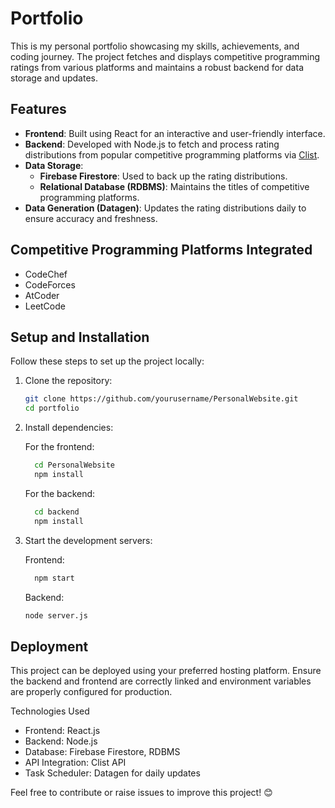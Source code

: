 # Portfolio

This is my personal portfolio showcasing my skills, achievements, and coding journey. The project fetches and displays competitive programming ratings from various platforms and maintains a robust backend for data storage and updates.

## Features

- **Frontend**: Built using React for an interactive and user-friendly interface.
- **Backend**: Developed with Node.js to fetch and process rating distributions from popular competitive programming platforms via [Clist](https://clist.by/).
- **Data Storage**:
  - **Firebase Firestore**: Used to back up the rating distributions.
  - **Relational Database (RDBMS)**: Maintains the titles of competitive programming platforms.
- **Data Generation (Datagen)**: Updates the rating distributions daily to ensure accuracy and freshness.

## Competitive Programming Platforms Integrated

- CodeChef
- CodeForces
- AtCoder
- LeetCode

## Setup and Installation

Follow these steps to set up the project locally:

1. Clone the repository:
   ```bash
   git clone https://github.com/yourusername/PersonalWebsite.git
   cd portfolio
   ```
2. Install dependencies:

    For the frontend:
    ```bash
      cd PersonalWebsite
      npm install
    ```

    For the backend:
    ```bash
      cd backend
      npm install
    ```

3. Start the development servers:
    
    Frontend:
    ```bash
      npm start
    ```

    Backend:
    ```bash
    node server.js
    ```

## Deployment
This project can be deployed using your preferred hosting platform. Ensure the backend and frontend are correctly linked and environment variables are properly configured for production.

Technologies Used
  - Frontend: React.js
  - Backend: Node.js
  - Database: Firebase Firestore, RDBMS
  - API Integration: Clist API
  - Task Scheduler: Datagen for daily updates

Feel free to contribute or raise issues to improve this project! 😊
